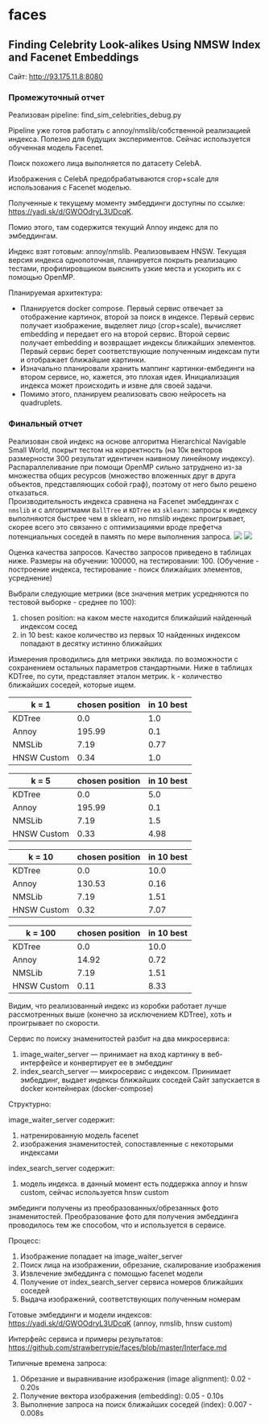 # faces
## Finding Celebrity Look-alikes Using NMSW Index and Facenet Embeddings

Сайт: http://93.175.11.8:8080

### Промежуточный отчет

Реализован pipeline: find_sim_celebrities_debug.py

Pipeline уже готов работать с annoy/nmslib/собственной реализацией индекса. Полезно для будущих экспериментов.
Сейчас используется обученная модель Facenet.

Поиск похожего лица выполняется по датасету CelebA.

Изображения с CelebA предобрабатываются crop+scale для использования с Facenet моделью.

Полученные к текущему моменту эмбеддинги доступны по ссылке: https://yadi.sk/d/GWOOdryL3UDcqK.

Помио этого, там содержится текущий Annoy индекс для по эмбеддингам.

Индекс взят готовым: annoy/nmslib. Реализовываем HNSW. Текущая версия индекса однопоточная, планируется покрыть реализацию тестами, профилировщиком выяснить узкие места и ускорить их с помощью OpenMP.

Планируемая архитектура:

- Планируется docker compose. Первый сервис отвечает за отображение картинок, второй за поиск в индексе.
Первый сервис получает изображение, выделяет лицо (crop+scale), вычисляет embedding и передает его на второй сервис.
Второй сервис получает embedding и возвращает индексы ближайших элементов.
Первый сервис берет соответствующие полученным индексам пути и отображает ближайшие картинки.
- Изначально планировали хранить маппинг картинки-ембединги на втором сервисе, но, кажется, это плохая идея. Инициализация индекса может происходить и извне для своей задачи.
- Помимо этого, планируем реализовать свою нейросеть на quadruplets.

### Финальный отчет

Реализован свой индекс на основе алгоритма Hierarchical Navigable Small World, покрыт тестом на корректность (на 10к векторов размерности 300 результат идентичен наивному линейному индексу). Распараллеливание при помощи OpenMP сильно затруднено из-за множества общих ресурсов (множество вложенных друг в друга объектов, представляющих собой граф), поэтому от него было решено отказаться.   
Производительность индекса сравнена на Facenet эмбеддингах с `nmslib` и с алгоритмами `BallTree` и `KDTree` из `sklearn`: запросы к индексу выполняются быстрее чем в sklearn, но nmslib индекс проигрывает, скорее всего это связанно с оптимизациями вроде префетча потенциальных соседей в память по мере выполнения запроса.
![](https://i.imgur.com/XEP9ZF0.png)
![](https://i.imgur.com/iZ0jQA5.png)

Оценка качества запросов.
Качество запросов приведено в таблицах ниже.
Размеры на обучении: 100000, на тестировании: 100.
(Обучение - построение индекса, тестирование - поиск ближайших элементов, усреднение)

Выбрали следующие метрики (все значения метрик усредняются по тестовой выборке - среднее по 100):

1) chosen position: на каком месте находится ближайший найденный индексом сосед
2) in 10 best: какое количество из первых 10 найденных индексом попадают в десятку истинно ближайших

Измерения проводились для метрики эвклида. по возможности с сохранением остальных параметров стандартными.
Ниже в таблицах KDTree, по сути, представляет эталон метрик.
k - количество ближайших соседей, которые ищем.


| k = 1       | chosen position | in 10 best |
|-------------|-----------------|------------|
| KDTree      | 0.0             | 1.0        |
| Annoy       | 195.99          | 0.1        |
| NMSLib      | 7.19            | 0.77       |
| HNSW Custom | 0.34            | 1.0        |

| k = 5       | chosen position | in 10 best |
|-------------|-----------------|------------|
| KDTree      | 0.0             | 5.0        |
| Annoy       | 195.99          | 0.1        |
| NMSLib      | 7.19            | 1.5        |
| HNSW Custom | 0.33            | 4.98       |

| k = 10      | chosen position | in 10 best |
|-------------|-----------------|------------|
| KDTree      | 0.0             | 10.0       |
| Annoy       | 130.53          | 0.16       |
| NMSLib      | 7.19            | 1.51       |
| HNSW Custom | 0.32            | 7.07       |

| k = 100     | chosen position | in 10 best |
|-------------|-----------------|------------|
| KDTree      | 0.0             | 10.0       |
| Annoy       | 14.92           | 0.72       |
| NMSLib      | 7.19            | 1.51       |
| HNSW Custom | 0.11            | 8.33       |


Видим, что реализованный индекс из коробки работает лучше рассмотренных выше (конечно за исключением KDTree), хоть и проигрывает по скорости.

Сервис по поиску знаменитостей разбит на два микросервиса:
1) image_waiter_server — принимает на вход картинку в веб-интерфейсе и конвертирует ее в эмбеддинг
2) index_search_server — микросервис с индексом. Принимает эмбеддинг, выдает индексы ближайших соседей
Сайт запускается в docker контейнерах (docker-compose)

Структурно:

image_waiter_server содержит:
1) натренированную модель facenet
2) изображения знаменитостей, сопоставленные с некоторыми индексами

index_search_server содержит:
1) модель индекса. в данный момент есть поддержка annoy и hnsw custom, сейчас используется hnsw custom

эмбединги получены из преобразованных/обрезанных фото знаменитостей. Преобразование фото для получения эмбеддинга проводилось тем же способом, что и используется в сервисе.

Процесс:
1) Изображение попадает на image_waiter_server
2) Поиск лица на изображении, обрезание, скалирование изображения
3) Извлечение эмбеддинга с помощью facenet модели
4) Получение от index_search_server сервиса номеров ближайших соседей
5) Выдача изображений, соответствующих полученным номерам

Готовые эмбеддинги и модели индексов: https://yadi.sk/d/GWOOdryL3UDcqK (annoy, nmslib, hnsw custom)

Интерфейс сервиса и примеры результатов: https://github.com/strawberrypie/faces/blob/master/Interface.md

Типичные времена запроса:
1) Обрезание и выравнивание изображения (image alignment): 0.02 - 0.20s
2) Получение вектора изображения (embedding): 0.05 - 0.10s
3) Выполнение запроса на поиск ближайших соседей (index): 0.007 - 0.008s
